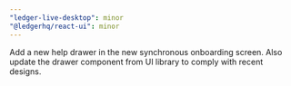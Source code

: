 ```yaml
---
"ledger-live-desktop": minor
"@ledgerhq/react-ui": minor
---
```


Add a new help drawer in the new synchronous onboarding screen. Also update the drawer component from UI library to comply with recent designs.
